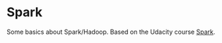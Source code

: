 # Spark
Some basics about Spark/Hadoop. Based on the Udacity course [Spark](https://www.udacity.com/course/learn-spark-at-udacity--ud2002).
